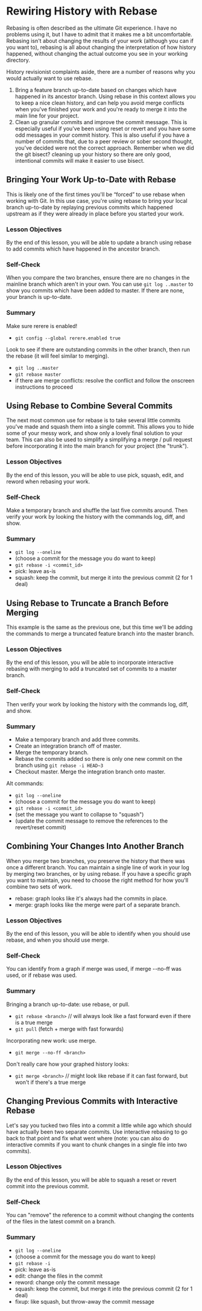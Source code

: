 # Rewiring History with Rebase

Rebasing is often described as the ultimate Git experience. I have
no problems using it, but I have to admit that it makes me a bit
uncomfortable. Rebasing isn't about changing the results of your
work (although you can if you want to), rebasing is all about
changing the interpretation of how history happened, without
changing the actual outcome you see in your working directory.

History revisionist complaints aside, there are a number of reasons
why you would actually want to use rebase.

1. Bring a feature branch up-to-date based on changes which have
   happened in its ancestor branch. Using rebase in this context
   allows you to keep a nice clean history, and can help you avoid
   merge conflicts when you've finished your work and you're ready
   to merge it into the main line for your project.
2. Clean up granular commits and improve the commit message. This is
   especially useful if you've been using reset or revert and you
   have some odd messages in your commit history. This is also
   useful if you have a number of commits that, due to a peer review
   or sober second thought, you've decided were not the correct
   approach. Remember when we did the git bisect? cleaning up your
   history so there are only good, intentional commits will make it
   easier to use bisect.

## Bringing Your Work Up-to-Date with Rebase

This is likely one of the first times you'll be “forced” to use
rebase when working with Git. In this use case, you're using rebase
to bring your local branch up-to-date by replaying previous commits
which happened upstream as if they were already in place before you
started your work.

### Lesson Objectives

By the end of this lesson, you will be able to update a branch using
rebase to add commits which have happened in the ancestor branch.

### Self-Check

When you compare the two branches, ensure there are no changes in
the mainline branch which aren't in your own. You can use `git log
..master` to show you commits which have been added to master. If
there are none, your branch is up-to-date.

### Summary

Make sure rerere is enabled!

- `git config --global rerere.enabled true`

Look to see if there are outstanding commits in the other branch,
then run the rebase (it will feel similar to merging).

- `git log ..master`
- `git rebase master`
- if there are merge conflicts: resolve the conflict and follow the
  onscreen instructions to proceed

## Using Rebase to Combine Several Commits

The next most common use for rebase is to take several little
commits you've made and squash them into a single commit. This
allows you to hide some of your messy work, and show only a lovely
final solution to your team. This can also be used to simplify a
simplifying a merge / pull request before incorporating it into the
main branch for your project (the "trunk").

### Lesson Objectives

By the end of this lesson, you will be able to use pick, squash,
edit, and reword when rebasing your work.

### Self-Check

Make a temporary branch and shuffle the last five commits around.
Then verify your work by looking the history with the commands log,
diff, and show.

### Summary

- `git log --oneline`
- (choose a commit for the message you do want to keep)
- `git rebase -i <commit_id>`
- pick: leave as-is
- squash: keep the commit, but merge it into the previous commit (2
  for 1 deal)

## Using Rebase to Truncate a Branch Before Merging

This example is the same as the previous one, but this time we'll be
adding the commands to merge a truncated feature branch into the
master branch.

### Lesson Objectives

By the end of this lesson, you will be able to incorporate
interactive rebasing with merging to add a truncated set of commits
to a master branch.

### Self-Check

Then verify your work by looking the history with the commands log,
diff, and show.

### Summary

- Make a temporary branch and add three commits. 
- Create an integration branch off of master. 
- Merge the temporary branch. 
- Rebase the commits added so there is only one new commit on the
  branch using `git rebase -i HEAD~3`
- Checkout master. Merge the integration branch onto master.

Alt commands:

- `git log --oneline`
- (choose a commit for the message you do want to keep)
- `git rebase -i <commit_id>`
- (set the message you want to collapse to "squash")
- (update the commit message to remove the references to the
  revert/reset commit)

## Combining Your Changes Into Another Branch

When you merge two branches, you preserve the history that there was
once a different branch. You can maintain a single line of work in
your log by merging two branches, or by using rebase. If you have a
specific graph you want to maintain, you need to choose the right
method for how you'll combine two sets of work.

- rebase: graph looks like it's always had the commits in place.
- merge: graph looks like the merge were part of a separate branch.

### Lesson Objectives

By the end of this lesson, you will be able to identify when you
should use rebase, and when you should use merge.

### Self-Check

You can identify from a graph if merge was used, if merge --no-ff
was used, or if rebase was used.

### Summary

Bringing a branch up-to-date: use rebase, or pull.

- `git rebase <branch>` // will always look like a fast forward even
  if there is a true merge
- `git pull` (fetch + merge with fast forwards)

Incorporating new work: use merge.

- `git merge --no-ff <branch>`

Don't really care how your graphed history looks:

- `git merge <branch>` // might look like rebase if it can fast
  forward, but won't if there's a true merge

## Changing Previous Commits with Interactive Rebase

Let's say you tucked two files into a commit a little while ago
which should have actually been two separate commits. Use
interactive rebasing to go back to that point and fix what went
where (note: you can also do interactive commits if you want to
chunk changes in a single file into two commits).

### Lesson Objectives

By the end of this lesson, you will be able to squash a reset or
revert commit into the previous commit.

### Self-Check

You can "remove" the reference to a commit without changing the
contents of the files in the latest commit on a branch.

### Summary

- `git log --oneline`
- (choose a commit for the message you do want to keep)
- `git rebase -i`
- pick: leave as-is
- edit: change the files in the commit
- reword: change only the commit message
- squash: keep the commit, but merge it into the previous commit (2
  for 1 deal)
- fixup: like squash, but throw-away the commit message 
